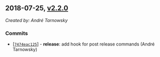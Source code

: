 ## 2018-07-25, [v2.2.0](https://github.com/lotterfriends/git-flow-buddy/releases/tag/2.2.0)

*Created by: André Tarnowsky*

### Commits
  - [[`7474eac125`](https://github.com/lotterfriends/git-flow-buddy/commit/7474eac12541afdcf2726888351bef38f4b6fbab)] - **release**: add hook for post release commands (André Tarnowsky)
